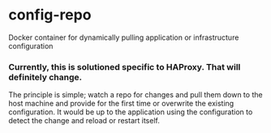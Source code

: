 # config-repo
Docker container for dynamically pulling application or infrastructure configuration

### Currently, this is solutioned specific to HAProxy.  That will definitely change. 

The principle is simple; watch a repo for changes and pull them down to the host machine and provide for the first time or overwrite the existing configuration.  It would be up to the application using the configuration to detect the change and reload or restart itself.

